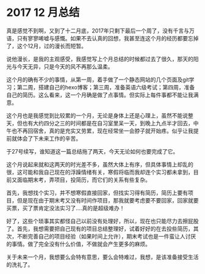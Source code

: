 # 2017 12 月总结



真是感觉不到啊，又到了十二月底，2017年只剩下最后一个周了，没有千言与万语，只有寥寥唏嘘与感慨。如果不去认真的回想，我甚至连这个月的经历都要忘掉了，这个12月，过的漫长而短暂。

说他漫长，是我的主观感受，我感觉写上个月总结的时候都过去了很久，那天的阳光与今天无异，只是今天的风不再那么温柔。

这个月的确有不少的事情，从第一周，着手做了一个静态网站的几个页面及git学习；第二周，搭建自己的hexo博客；第三周，准备英语六级考试；第四周，准备自己的简历。这么看来，这一个月确是做了点事情。但实际上每件事都不能让我满意。

这个月也是我感觉到比较累的一个月，无论是身体上还是心理上，虽然不能说整天，但也有大约四分之三的时间都是在自习室里呆一天，到晚上九点半才回去，中午也不再回宿舍，真的是充实又劳累，现在经常坐一会脖子就开始疼。似乎让我提前就体会了下未来工作的辛苦。

于27号续写，谁知道这一篇总结拖了两天，今天无论如何也要完成了它。

这个月说起来就和这两天的时光差不多，虽然大体上有序，但具体事情上却乱的很，这可能和我自己现在的浮躁情绪有关，寒假将临而我却连个实习都未拿到，目前又面临期末考，弄项目，投简历，而它们的关系有些复杂。
	
首先，我想找个实习，并不想寒假直接回家，但找实习得有简历，简历上要有项目，但是现在由于期末考又没有时间作项目，那我就要考虑要不要回家，回家就要买票，买了票肯定没法实习了....真的是超级难办！

好了，这些个琐事其实都怪自己以前没有处理好，所以，现在也只能尽力去擦屁股了。首先，我想需要把自己现有的项目总结整理好，试着好好的在去投些简历，其次，不断完善自己的项目经验（如果时间上允许），期末考试也是一件蛮让人讨厌的事情。做了完全没有什么价值，不做就会产生更多的麻烦。

关于未来一个月，我想要么会特有意思，要么会特难过，我想，是该准备接受生活的洗礼了。